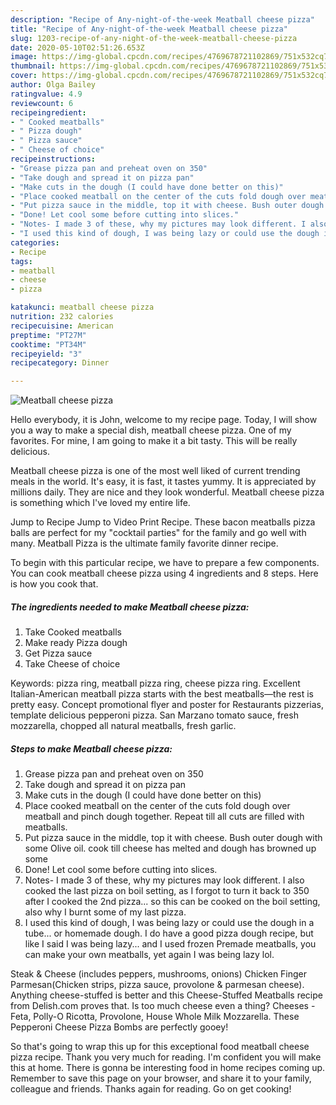 ```yaml
---
description: "Recipe of Any-night-of-the-week Meatball cheese pizza"
title: "Recipe of Any-night-of-the-week Meatball cheese pizza"
slug: 1203-recipe-of-any-night-of-the-week-meatball-cheese-pizza
date: 2020-05-10T02:51:26.653Z
image: https://img-global.cpcdn.com/recipes/4769678721102869/751x532cq70/meatball-cheese-pizza-recipe-main-photo.jpg
thumbnail: https://img-global.cpcdn.com/recipes/4769678721102869/751x532cq70/meatball-cheese-pizza-recipe-main-photo.jpg
cover: https://img-global.cpcdn.com/recipes/4769678721102869/751x532cq70/meatball-cheese-pizza-recipe-main-photo.jpg
author: Olga Bailey
ratingvalue: 4.9
reviewcount: 6
recipeingredient:
- " Cooked meatballs"
- " Pizza dough"
- " Pizza sauce"
- " Cheese of choice"
recipeinstructions:
- "Grease pizza pan and preheat oven on 350"
- "Take dough and spread it on pizza pan"
- "Make cuts in the dough (I could have done better on this)"
- "Place cooked meatball on the center of the cuts fold dough over meatball and pinch dough together. Repeat till all cuts are filled with meatballs."
- "Put pizza sauce in the middle, top it with cheese. Bush outer dough with some Olive oil. cook till cheese has melted and dough has browned up some"
- "Done! Let cool some before cutting into slices."
- "Notes- I made 3 of these, why my pictures may look different. I also cooked the last pizza on boil setting, as I forgot to turn it back to 350 after I cooked the 2nd pizza... so this can be cooked on the boil setting, also why I burnt some of my last pizza."
- "I used this kind of dough, I was being lazy or could use the dough in a tube... or homemade dough. I do have a good pizza dough recipe, but like I said I was being lazy... and I used frozen Premade meatballs, you can make your own meatballs, yet again I was being lazy lol."
categories:
- Recipe
tags:
- meatball
- cheese
- pizza

katakunci: meatball cheese pizza 
nutrition: 232 calories
recipecuisine: American
preptime: "PT27M"
cooktime: "PT34M"
recipeyield: "3"
recipecategory: Dinner

---
```



![Meatball cheese pizza](https://img-global.cpcdn.com/recipes/4769678721102869/751x532cq70/meatball-cheese-pizza-recipe-main-photo.jpg)

Hello everybody, it is John, welcome to my recipe page. Today, I will show you a way to make a special dish, meatball cheese pizza. One of my favorites. For mine, I am going to make it a bit tasty. This will be really delicious.

Meatball cheese pizza is one of the most well liked of current trending meals in the world. It's easy, it is fast, it tastes yummy. It is appreciated by millions daily. They are nice and they look wonderful. Meatball cheese pizza is something which I've loved my entire life.

Jump to Recipe Jump to Video Print Recipe. These bacon meatballs pizza balls are perfect for my &#34;cocktail parties&#34; for the family and go well with many. Meatball Pizza is the ultimate family favorite dinner recipe.


To begin with this particular recipe, we have to prepare a few components. You can cook meatball cheese pizza using 4 ingredients and 8 steps. Here is how you cook that.

<!--inarticleads1-->

##### The ingredients needed to make Meatball cheese pizza:

1. Take  Cooked meatballs
1. Make ready  Pizza dough
1. Get  Pizza sauce
1. Take  Cheese of choice


Keywords: pizza ring, meatball pizza ring, cheese pizza ring. Excellent Italian-American meatball pizza starts with the best meatballs—the rest is pretty easy. Concept promotional flyer and poster for Restaurants pizzerias, template delicious pepperoni pizza. San Marzano tomato sauce, fresh mozzarella, chopped all natural meatballs, fresh garlic. 

<!--inarticleads2-->

##### Steps to make Meatball cheese pizza:

1. Grease pizza pan and preheat oven on 350
1. Take dough and spread it on pizza pan
1. Make cuts in the dough (I could have done better on this)
1. Place cooked meatball on the center of the cuts fold dough over meatball and pinch dough together. Repeat till all cuts are filled with meatballs.
1. Put pizza sauce in the middle, top it with cheese. Bush outer dough with some Olive oil. cook till cheese has melted and dough has browned up some
1. Done! Let cool some before cutting into slices.
1. Notes- I made 3 of these, why my pictures may look different. I also cooked the last pizza on boil setting, as I forgot to turn it back to 350 after I cooked the 2nd pizza... so this can be cooked on the boil setting, also why I burnt some of my last pizza.
1. I used this kind of dough, I was being lazy or could use the dough in a tube... or homemade dough. I do have a good pizza dough recipe, but like I said I was being lazy... and I used frozen Premade meatballs, you can make your own meatballs, yet again I was being lazy lol.


Steak &amp; Cheese (includes peppers, mushrooms, onions) Chicken Finger Parmesan(Chicken strips, pizza sauce, provolone &amp; parmesan cheese). Anything cheese-stuffed is better and this Cheese-Stuffed Meatballs recipe from Delish.com proves that. Is too much cheese even a thing? Cheeses - Feta, Polly-O Ricotta, Provolone, House Whole Milk Mozzarella. These Pepperoni Cheese Pizza Bombs are perfectly gooey! 

So that's going to wrap this up for this exceptional food meatball cheese pizza recipe. Thank you very much for reading. I'm confident you will make this at home. There is gonna be interesting food in home recipes coming up. Remember to save this page on your browser, and share it to your family, colleague and friends. Thanks again for reading. Go on get cooking!
